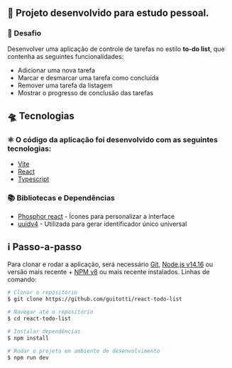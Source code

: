 ## 🧩 **Projeto desenvolvido para estudo pessoal.**

### 🎯 Desafio

Desenvolver uma aplicação de controle de tarefas no estilo **to-do list**, que contenha as seguintes funcionalidades:

- Adicionar uma nova tarefa
- Marcar e desmarcar uma tarefa como concluída
- Remover uma tarefa da listagem
- Mostrar o progresso de conclusão das tarefas

## 🛸 Tecnologias

### ⚛️ O código da aplicação foi desenvolvido com as seguintes tecnologias:

- [Vite](https://vitejs.dev/)
- [React](https://react.dev/)
- [Typescript](https://www.typescriptlang.org/)

### 📚 Bibliotecas e Dependências

- [Phosphor react](https://phosphoricons.com/) - Ícones para personalizar a interface
- [uuidv4](https://github.com/uuidjs/uuid#readme) - Utilizada para gerar identificador único universal

## :information_source: Passo-a-passo

Para clonar e rodar a aplicação, será necessário [Git](https://git-scm.com), [Node.js v14.16](https://nodejs.org/en/) ou versão mais recente + [NPM v8](https://nodejs.org/en/) ou mais recente instalados. 
Linhas de comando:

```bash
# Clonar o repositório
$ git clone https://github.com/guitotti/react-todo-list

# Navegar até o repositório
$ cd react-todo-list

# Instalar dependências
$ npm install

# Rodar o projeto em ambiente de desenvolvimento
$ npm run dev
```
